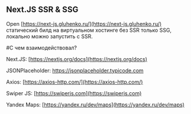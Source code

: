 
## Next.JS SSR & SSG

Open [https://next-js.gluhenko.ru/](https://next-js.gluhenko.ru/) статический билд на виртуальном хостинге без SSR только SSG, локально можно запустить с SSR.


#С чем взаимодействовал?

Next.JS: [https://nextjs.org/docs](https://nextjs.org/docs)

JSONPlaceholder: [https://jsonplaceholder.typicode.com ](https://jsonplaceholder.typicode.com )

Axios: [https://axios-http.com/](https://axios-http.com/)

Swiper JS: [https://swiperjs.com](https://swiperjs.com)

Yandex Maps:  [https://yandex.ru/dev/maps](https://yandex.ru/dev/maps)


